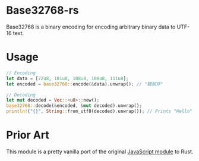 # Base32768-rs
Base32768 is a binary encoding for encoding arbitrary binary data to UTF-16 text.

# Usage
```rust
// Encoding
let data = [72u8, 101u8, 108u8, 108u8, 111u8];
let encoded = base32768::encode(&data).unwrap(); // "䩲腻㐿"

// Decoding
let mut decoded = Vec::<u8>::new();
base32768::decode(&encoded, &mut decoded).unwrap();
println!("{}", String::from_utf8(decoded).unwrap()); // Prints "Hello"
```

# Prior Art
This module is a pretty vanilla port of the original
[JavaScript module](https://github.com/qntm/base32768) to
Rust.